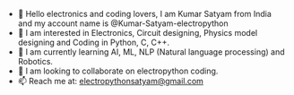 - 👋 Hello electronics and coding lovers, I am Kumar Satyam from India and my account name is @Kumar-Satyam-electropython
- 👀 I am interested in Electronics, Circuit designing, Physics model designing and Coding in Python, C, C++. 
- 🌱 I am currently learning AI, ML, NLP (Natural language processing) and Robotics.
- 💞️ I am looking to collaborate on electropython coding.
- 📫 Reach me at: electropythonsatyam@gmail.com

<!---
Kumar-Satyam-electropython/Kumar-Satyam-electropython is a ✨ very special ✨ repository because its `README.md` (this file) appears on your GitHub profile.
You can click the Preview link to take a look at your changes.
--->
